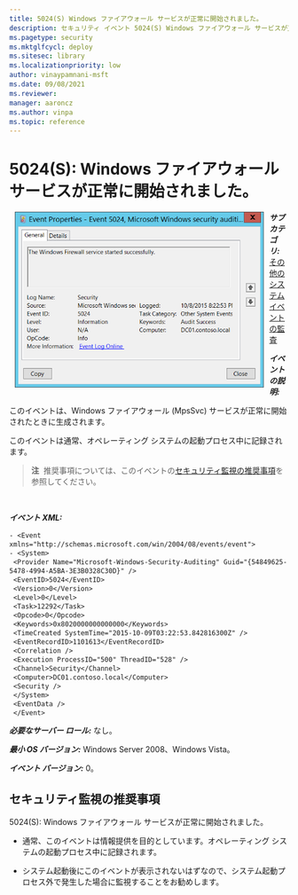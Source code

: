```yaml
---
title: 5024(S) Windows ファイアウォール サービスが正常に開始されました。
description: セキュリティ イベント 5024(S) Windows ファイアウォール サービスが正常に開始されました。について説明します。
ms.pagetype: security
ms.mktglfcycl: deploy
ms.sitesec: library
ms.localizationpriority: low
author: vinaypamnani-msft
ms.date: 09/08/2021
ms.reviewer: 
manager: aaroncz
ms.author: vinpa
ms.topic: reference
---
```


# 5024(S): Windows ファイアウォール サービスが正常に開始されました。


<img src="images/event-5024.png" alt="Event 5024 illustration" width="449" height="317" hspace="10" align="left" />

***サブカテゴリ:***&nbsp;[その他のシステム イベントの監査](audit-other-system-events.md)

***イベントの説明:***

このイベントは、Windows ファイアウォール (MpsSvc) サービスが正常に開始されたときに生成されます。

このイベントは通常、オペレーティング システムの起動プロセス中に記録されます。

> **注**&nbsp;&nbsp;推奨事項については、このイベントの[セキュリティ監視の推奨事項](#security-monitoring-recommendations)を参照してください。

<br clear="all">

***イベント XML:***
```
- <Event xmlns="http://schemas.microsoft.com/win/2004/08/events/event">
- <System>
 <Provider Name="Microsoft-Windows-Security-Auditing" Guid="{54849625-5478-4994-A5BA-3E3B0328C30D}" /> 
 <EventID>5024</EventID> 
 <Version>0</Version> 
 <Level>0</Level> 
 <Task>12292</Task> 
 <Opcode>0</Opcode> 
 <Keywords>0x8020000000000000</Keywords> 
 <TimeCreated SystemTime="2015-10-09T03:22:53.842816300Z" /> 
 <EventRecordID>1101613</EventRecordID> 
 <Correlation /> 
 <Execution ProcessID="500" ThreadID="528" /> 
 <Channel>Security</Channel> 
 <Computer>DC01.contoso.local</Computer> 
 <Security /> 
 </System>
 <EventData /> 
 </Event>

```

***必要なサーバー ロール:*** なし。

***最小 OS バージョン:*** Windows Server 2008、Windows Vista。

***イベント バージョン:*** 0。

## セキュリティ監視の推奨事項

5024(S): Windows ファイアウォール サービスが正常に開始されました。

-   通常、このイベントは情報提供を目的としています。オペレーティング システムの起動プロセス中に記録されます。

-   システム起動後にこのイベントが表示されないはずなので、システム起動プロセス外で発生した場合に監視することをお勧めします。
